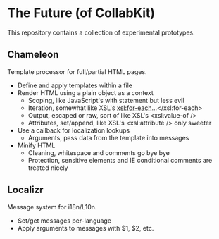 # The Future (of CollabKit)

This repository contains a collection of experimental prototypes.

## Chameleon

Template processor for full/partial HTML pages.

* Define and apply templates within a file
* Render HTML using a plain object as a context
    * Scoping, like JavaScript's with statement but less evil
    * Iteration, somewhat like XSL's <xsl:for-each>...</xsl:for-each>
    * Output, escaped or raw, sort of like XSL's <xsl:value-of />
    * Attributes, set/append, like XSL's <xsl:attribute /> only sweeter
* Use a callback for localization lookups
    * Arguments, pass data from the template into messages
* Minify HTML
    * Cleaning, whitespace and comments go bye bye
    * Protection, sensitive elements and IE conditional comments are treated nicely

## Localizr

Message system for i18n/L10n.

* Set/get messages per-language
* Apply arguments to messages with $1, $2, etc.